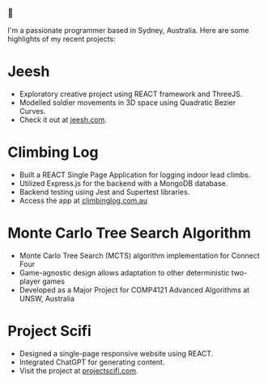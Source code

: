 ### 👋

I'm a passionate programmer based in Sydney, Australia. Here are some highlights of my recent projects:

# Jeesh
- Exploratory creative project using REACT framework and ThreeJS.
- Modelled soldier movements in 3D space using Quadratic Bezier Curves.
- Check it out at [jeesh.com](https://jeesh.com).

# Climbing Log
- Built a REACT Single Page Application for logging indoor lead climbs.
- Utilized Express.js for the backend with a MongoDB database.
- Backend testing using Jest and Supertest libraries.
- Access the app at [climbinglog.com.au](https://climbinglog.com.au)

# Monte Carlo Tree Search Algorithm
- Monte Carlo Tree Search (MCTS) algorithm implementation for Connect Four
- Game-agnostic design allows adaptation to other deterministic two-player games
- Developed as a Major Project for COMP4121 Advanced Algorithms at UNSW, Australia

# Project Scifi
- Designed a single-page responsive website using REACT.
- Integrated ChatGPT for generating content.
- Visit the project at [projectscifi.com](https://projectscifi.com).
